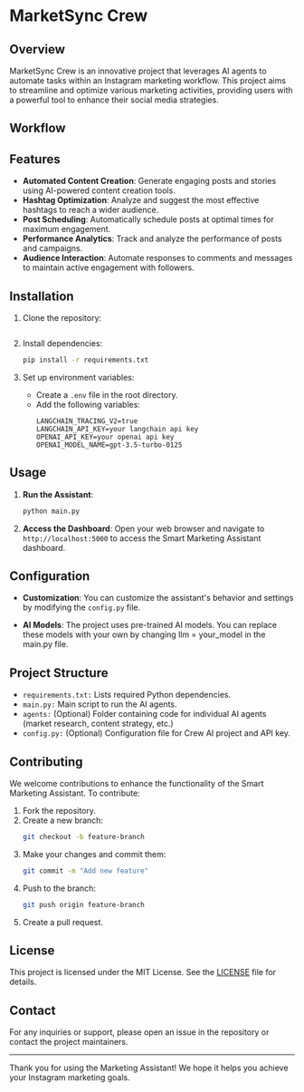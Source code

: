 # MarketSync Crew

## Overview
MarketSync Crew is an innovative project that leverages AI agents to automate tasks within an Instagram marketing workflow. This project aims to streamline and optimize various marketing activities, providing users with a powerful tool to enhance their social media strategies.

## Workflow
## Features
- **Automated Content Creation**: Generate engaging posts and stories using AI-powered content creation tools.
- **Hashtag Optimization**: Analyze and suggest the most effective hashtags to reach a wider audience.
- **Post Scheduling**: Automatically schedule posts at optimal times for maximum engagement.
- **Performance Analytics**: Track and analyze the performance of posts and campaigns.
- **Audience Interaction**: Automate responses to comments and messages to maintain active engagement with followers.

## Installation

1. Clone the repository:
   ```bash
   ```

2. Install dependencies:
   ```bash
   pip install -r requirements.txt
   ```

3. Set up environment variables:
   - Create a `.env` file in the root directory.
   - Add the following variables:
     ```
     LANGCHAIN_TRACING_V2=true
     LANGCHAIN_API_KEY=your langchain api key
     OPENAI_API_KEY=your openai api key
     OPENAI_MODEL_NAME=gpt-3.5-turbo-0125
     ```

## Usage

1. **Run the Assistant**:
   ```bash
   python main.py
   ```

2. **Access the Dashboard**:
   Open your web browser and navigate to `http://localhost:5000` to access the Smart Marketing Assistant dashboard.

## Configuration

- **Customization**:
  You can customize the assistant's behavior and settings by modifying the `config.py` file.

- **AI Models**:
  The project uses pre-trained AI models. You can replace these models with your own by changing llm = your_model in the main.py file.

## Project Structure
- `requirements.txt:` Lists required Python dependencies.
- `main.py:` Main script to run the AI agents.
- `agents:` (Optional) Folder containing code for individual AI agents (market research, content strategy, etc.)
- `config.py:` (Optional) Configuration file for Crew AI project and API key.

## Contributing

We welcome contributions to enhance the functionality of the Smart Marketing Assistant. To contribute:

1. Fork the repository.
2. Create a new branch:
   ```bash
   git checkout -b feature-branch
   ```
3. Make your changes and commit them:
   ```bash
   git commit -m "Add new feature"
   ```
4. Push to the branch:
   ```bash
   git push origin feature-branch
   ```
5. Create a pull request.

## License

This project is licensed under the MIT License. See the [LICENSE](LICENSE) file for details.

## Contact

For any inquiries or support, please open an issue in the repository or contact the project maintainers.

---

Thank you for using the  Marketing Assistant! We hope it helps you achieve your Instagram marketing goals.
